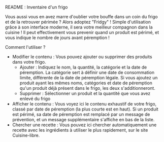 README : Inventaire d'un frigo

Vous aussi vous en avez marre d'oublier votre bouffe dans un coin du frigo et de la retrouver périmée ?
Alors adoptez "Fridgy" !
Simple d'utilisation grâce à son interface moderne, il sera votre meilleur compagnon dans la cuisine !
Il peut effectivement vous prevenir quand un produit est périmé, et vous indique le nombre de jours avant péremption !

Comment l'utiliser ?
- Modifier le contenu : Vous pouvez ajouter ou supprimer des produits dans votre frigo.
    - Ajouter : Indiquez le nom, la quantité, la catégorie et la date de péremption. La catégorie sert à définir une date de consommation limite, différente de la date de péremption légale. 
Si vous ajoutez un produit ayant les mêmes noms, catégories et date de péremption qu'un produit déjà présent dans le frigo, les deux s'additionneront.
    - Supprimer : Sélectionner un produit et la quantité que vous avez enlevé du frigo
- Afficher le contenu : Vous voyez ici le contenu exhaustif de votre frigo, classé par date de péremption (la plus courte est en haut). Si un produit est périmé, sa date de péremption 
est remplacé par un message de prévention, et un message supplémentaire s'affiche en bas de la liste.
- Chercher une recette : Vous pouvez ici chercher automatiquement une recette avec les ingrédients à utiliser le plus rapidement, sur le site Cuisine-libre.